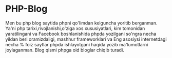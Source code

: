 # PHP-Blog
Men bu php blog saytida phpni qo'limdan kelguncha yoritib berganman. Ya'ni php tarixi,rivojlanishi,o'ziga xos xususiyatlari, kim tomonidan yaratilingani va Facebook boshlanishida phpda yozilgani so'ngra necha yildan beri oramizdaligi, mashhur frameworklari va Eng asosiysi internetdagi necha % foiz saytlar phpda ishlayotgani haqida yozib ma'lumotlarni joylaganman. Blog qismi phpga oid bloglar chiqib turadi.